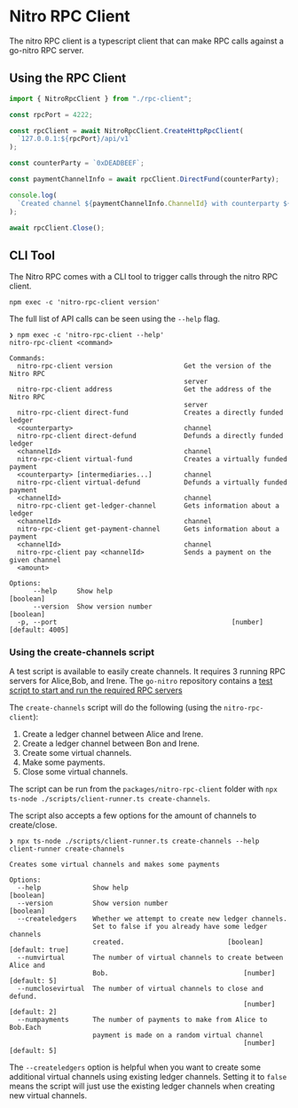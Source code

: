 # Nitro RPC Client

The nitro RPC client is a typescript client that can make RPC calls against a go-nitro RPC server.

## Using the RPC Client

```typescript
import { NitroRpcClient } from "./rpc-client";

const rpcPort = 4222;

const rpcClient = await NitroRpcClient.CreateHttpRpcClient(
  `127.0.0.1:${rpcPort}/api/v1`
);

const counterParty = `0xDEADBEEF`;

const paymentChannelInfo = await rpcClient.DirectFund(counterParty);

console.log(
  `Created channel ${paymentChannelInfo.ChannelId} with counterparty ${counterParty}`
);

await rpcClient.Close();
```

## CLI Tool

The Nitro RPC comes with a CLI tool to trigger calls through the nitro RPC client.

```shell
npm exec -c 'nitro-rpc-client version'

```

The full list of API calls can be seen using the `--help` flag.

```shell
❯ npm exec -c 'nitro-rpc-client --help'
nitro-rpc-client <command>

Commands:
  nitro-rpc-client version                  Get the version of the Nitro RPC
                                            server
  nitro-rpc-client address                  Get the address of the Nitro RPC
                                            server
  nitro-rpc-client direct-fund              Creates a directly funded ledger
  <counterparty>                            channel
  nitro-rpc-client direct-defund            Defunds a directly funded ledger
  <channelId>                               channel
  nitro-rpc-client virtual-fund             Creates a virtually funded payment
  <counterparty> [intermediaries...]        channel
  nitro-rpc-client virtual-defund           Defunds a virtually funded payment
  <channelId>                               channel
  nitro-rpc-client get-ledger-channel       Gets information about a ledger
  <channelId>                               channel
  nitro-rpc-client get-payment-channel      Gets information about a payment
  <channelId>                               channel
  nitro-rpc-client pay <channelId>          Sends a payment on the given channel
  <amount>

Options:
      --help     Show help                                             [boolean]
      --version  Show version number                                   [boolean]
  -p, --port                                            [number] [default: 4005]
```

### Using the create-channels script

A test script is available to easily create channels. It requires 3 running RPC servers for Alice,Bob, and Irene. The `go-nitro` repository contains a [test script to start and run the required RPC servers](https://github.com/statechannels/go-nitro#start-rpc-servers-test-script)

The `create-channels` script will do the following (using the `nitro-rpc-client`):

1. Create a ledger channel between Alice and Irene.
2. Create a ledger channel between Bon and Irene.
3. Create some virtual channels.
4. Make some payments.
5. Close some virtual channels.

The script can be run from the `packages/nitro-rpc-client` folder with `npx ts-node ./scripts/client-runner.ts create-channels`.

The script also accepts a few options for the amount of channels to create/close.

```
❯ npx ts-node ./scripts/client-runner.ts create-channels --help
client-runner create-channels

Creates some virtual channels and makes some payments

Options:
  --help             Show help                                         [boolean]
  --version          Show version number                               [boolean]
  --createledgers    Whether we attempt to create new ledger channels.
                     Set to false if you already have some ledger channels
                     created.                          [boolean] [default: true]
  --numvirtual       The number of virtual channels to create between Alice and
                     Bob.                                  [number] [default: 5]
  --numclosevirtual  The number of virtual channels to close and defund.
                                                           [number] [default: 2]
  --numpayments      The number of payments to make from Alice to Bob.Each
                     payment is made on a random virtual channel
                                                           [number] [default: 5]
```

The `--createledgers` option is helpful when you want to create some additional virtual channels using existing ledger channels. Setting it to `false` means the script will just use the existing ledger channels when creating new virtual channels.
